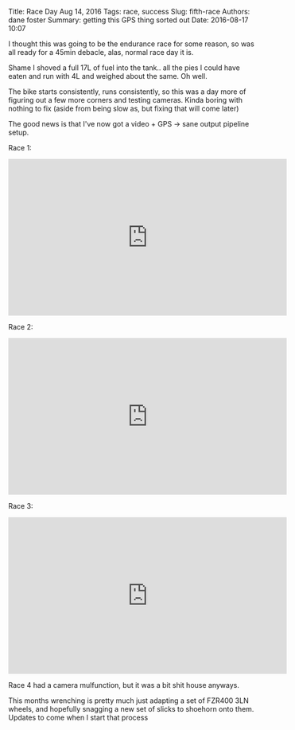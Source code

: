 Title: Race Day Aug 14, 2016
Tags: race, success
Slug: fifth-race
Authors: dane foster
Summary: getting this GPS thing sorted out
Date: 2016-08-17 10:07

I thought this was going to be the endurance race for some reason, so was all ready for a 45min debacle, alas, normal race day it is.

Shame I shoved a full 17L of fuel into the tank.. all the pies I could have eaten and run with 4L and weighed about the same. Oh well.

The bike starts consistently, runs consistently, so this was a day more of figuring out a few more corners and testing cameras. Kinda boring
with nothing to fix (aside from being slow as, but fixing that will come later)

The good news is that I've now got a video + GPS -> sane output pipeline setup.

Race 1:
<iframe width="560" height="315" src="https://www.youtube.com/embed/Hn1nMr9-wWA" frameborder="0" allowfullscreen></iframe>

Race 2:
<iframe width="560" height="315" src="https://www.youtube.com/embed/0obNxJ0PE4Y" frameborder="0" allowfullscreen></iframe>

Race 3:
<iframe width="560" height="315" src="https://www.youtube.com/embed/9npar5w3NAo" frameborder="0" allowfullscreen></iframe>

Race 4 had a camera mulfunction, but it was a bit shit house anyways.

This months wrenching is pretty much just adapting a set of FZR400 3LN wheels, and hopefully snagging a new set of slicks to shoehorn onto them. Updates to come
when I start that process

